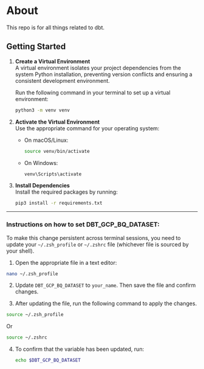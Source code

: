 # About
This repo is for all things related to dbt.

## Getting Started  

1. **Create a Virtual Environment**  
    A virtual environment isolates your project dependencies from the system Python installation, preventing version conflicts and ensuring a consistent development environment.
   
   Run the following command in your terminal to set up a virtual environment:  
   ```bash
   python3 -m venv venv
   ```

2. **Activate the Virtual Environment**  
   Use the appropriate command for your operating system:  
   - On macOS/Linux:  
     ```bash
     source venv/bin/activate
     ```  
   - On Windows:  
     ```bash
     venv\Scripts\activate
     ```

3. **Install Dependencies**  
   Install the required packages by running:  
   ```bash
   pip3 install -r requirements.txt
   ```  

---  

### Instructions on how to set DBT_GCP_BQ_DATASET:


   To make this change persistent across terminal sessions, you need to update your `~/.zsh_profile` or `~/.zshrc` file (whichever file is sourced by your shell).

   1. Open the appropriate file in a text editor:

   ```zsh
   nano ~/.zsh_profile
   ```
   2. Update `DBT_GCP_BQ_DATASET` to `your_name`. Then save the file and confirm changes.

   3. After updating the file, run the following command to apply the changes.

   ```zsh
   source ~/.zsh_profile
   ```

   Or

   ```zsh
   source ~/.zshrc
   ```

4. To confirm that the variable has been updated, run:

   ```zsh
   echo $DBT_GCP_BQ_DATASET
   ```

